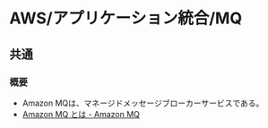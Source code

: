 # AWS/アプリケーション統合/MQ

## 共通

### 概要

- Amazon MQは、マネージドメッセージブローカーサービスである。
- [Amazon MQ とは - Amazon MQ](https://docs.aws.amazon.com/ja_jp/amazon-mq/latest/developer-guide/welcome.html)
